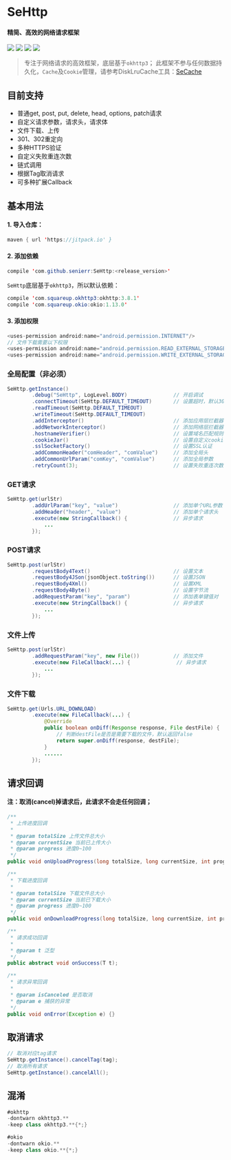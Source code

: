 # SeHttp

#### 精简、高效的网络请求框架

[![](https://jitpack.io/v/senierr/SeHttp.svg)](https://jitpack.io/#senierr/SeHttp)
[![](https://img.shields.io/travis/rust-lang/rust.svg)](https://github.com/senierr/SeHttp)
[![](https://img.shields.io/badge/dependencies-okhttp-green.svg)](https://github.com/square/okhttp)
[![](https://img.shields.io/badge/dependencies-okio-green.svg)](https://github.com/square/okio)

> 专注于网络请求的高效框架，底层基于`okhttp3`；
> 此框架不参与任何数据持久化，`Cache`及`Cookie`管理，请参考DiskLruCache工具：[SeCache](https://github.com/senierr/SeCache)

## 目前支持
* 普通get, post, put, delete, head, options, patch请求
* 自定义请求参数，请求头，请求体
* 文件下载、上传
* 301、302重定向
* 多种HTTPS验证
* 自定义失败重连次数
* 链式调用
* 根据Tag取消请求
* 可多种扩展Callback

## 基本用法

#### 1. 导入仓库：

```java
maven { url 'https://jitpack.io' }
```

#### 2. 添加依赖

```java
compile 'com.github.senierr:SeHttp:<release_version>'
```

`SeHttp`底层基于`okhttp3`，所以默认依赖：

```java
compile 'com.squareup.okhttp3:okhttp:3.8.1'
compile 'com.squareup.okio:okio:1.13.0'
```

#### 3. 添加权限

```java
<uses-permission android:name="android.permission.INTERNET"/>
// 文件下载需要以下权限
<uses-permission android:name="android.permission.READ_EXTERNAL_STORAGE" />
<uses-permission android:name="android.permission.WRITE_EXTERNAL_STORAGE" />
```

### 全局配置（非必须）

```java
SeHttp.getInstance()
        .debug("SeHttp", LogLevel.BODY)               // 开启调试
        .connectTimeout(SeHttp.DEFAULT_TIMEOUT)       // 设置超时，默认30秒
        .readTimeout(SeHttp.DEFAULT_TIMEOUT)
        .writeTimeout(SeHttp.DEFAULT_TIMEOUT)
        .addInterceptor()                             // 添加应用层拦截器
        .addNetworkInterceptor()                      // 添加网络层拦截器
        .hostnameVerifier()                           // 设置域名匹配规则
        .cookieJar()                                  // 设置自定义cookie管理
        .sslSocketFactory()                           // 设置SSL认证
        .addCommonHeader("comHeader", "comValue")     // 添加全局头
        .addCommonUrlParam("comKey", "comValue")      // 添加全局参数
        .retryCount(3);                               // 设置失败重连次数，默认不重连（0次）
```

### GET请求

```java
SeHttp.get(urlStr)
        .addUrlParam("key", "value")                  // 添加单个URL参数
        .addHeader("header", "value")                 // 添加单个请求头
        .execute(new StringCallback() {               // 异步请求
            ...
        });
```

### POST请求

```java
SeHttp.post(urlStr)
        .requestBody4Text()                           // 设置文本
        .requestBody4JSon(jsonObject.toString())      // 设置JSON
        .requestBody4Xml()                            // 设置XML
        .requestBody4Byte()                           // 设置字节流
        .addRequestParam("key", "param")              // 添加表单键值对
        .execute(new StringCallback() {               // 异步请求
            ...
        });
```

### 文件上传

```java
SeHttp.post(urlStr)
        .addRequestParam("key", new File())           // 添加文件
        .execute(new FileCallback(...) {               // 异步请求
            ...
        });
```

### 文件下载

```java
SeHttp.get(Urls.URL_DOWNLOAD)
        .execute(new FileCallback(...) {
            @Override
            public boolean onDiff(Response response, File destFile) {
                // 判断destFile是否是需要下载的文件，默认返回false
                return super.onDiff(response, destFile);
            }
            ......
        });
```

## 请求回调

#### 注：取消(cancel)掉请求后，此请求不会走任何回调；

```java
/**
 * 上传进度回调
 *
 * @param totalSize 上传文件总大小
 * @param currentSize 当前已上传大小
 * @param progress 进度0~100
 */
public void onUploadProgress(long totalSize, long currentSize, int progress) {}

/**
 * 下载进度回调
 *
 * @param totalSize 下载文件总大小
 * @param currentSize 当前已下载大小
 * @param progress 进度0~100
 */
public void onDownloadProgress(long totalSize, long currentSize, int progress) {}

/**
 * 请求成功回调
 *
 * @param t 泛型
 */
public abstract void onSuccess(T t);

/**
 * 请求异常回调
 *
 * @param isCanceled 是否取消
 * @param e 捕获的异常
 */
public void onError(Exception e) {}
```

## 取消请求

```java
// 取消对应tag请求
SeHttp.getInstance().cancelTag(tag);
// 取消所有请求
SeHttp.getInstance().cancelAll();
```

## 混淆

```java
#okhttp
-dontwarn okhttp3.**
-keep class okhttp3.**{*;}

#okio
-dontwarn okio.**
-keep class okio.**{*;}
```